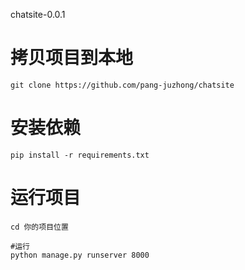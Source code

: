 chatsite-0.0.1

# 拷贝项目到本地

```
git clone https://github.com/pang-juzhong/chatsite
```



# 安装依赖

```
pip install -r requirements.txt
```

# 运行项目

```
cd 你的项目位置

#运行
python manage.py runserver 8000
```

